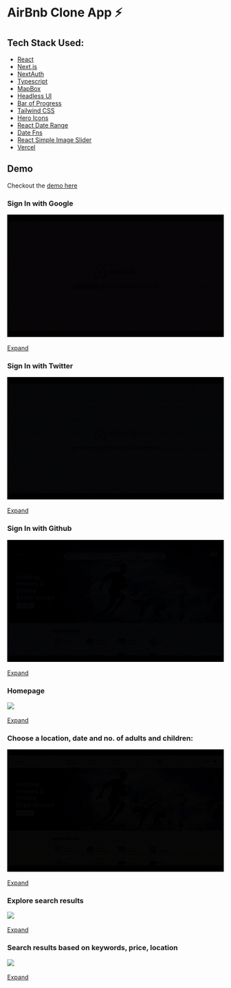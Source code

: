 # AirBnb Clone App ⚡

## Tech Stack Used:

- [React](https://reactjs.org/)
- [Next.js](https://nextjs.org/)
- [NextAuth](https://next-auth.js.org/)
- [Typescript](https://www.typescriptlang.org/)
- [MapBox](https://www.mapbox.com/)
- [Headless UI](https://headless.com/)
- [Bar of Progress](https://www.npmjs.com/package/@badrap/bar-of-progress)
- [Tailwind CSS](https://tailwindcss.com/docs/guides/nextjs)
- [Hero Icons](https://heroicons.com/)
- [React Date Range](https://www.npmjs.com/package/react-date-range)
- [Date Fns](https://date-fns.org/)
- [React Simple Image Slider](https://www.npmjs.com/package/react-simple-image-slider)
- [Vercel](https://vercel.com/)

## Demo

Checkout the [demo here](https://airbnb-clone-valyndsilva.vercel.app/)

### Sign In with Google

![](/public/gifs/1.signin-google.gif)

[Expand](/public/demos/1.signin-google.mp4)

### Sign In with Twitter

![](/public/gifs/2.signin-twitter.gif)

[Expand](/public/demos/2.signin-twitter.mp4)

### Sign In with Github

![](/public/gifs/3.signin-github.gif)

[Expand](/public/demos/3.signin-github.mp4)

### Homepage

![](/public/gifs/4.homepage-preview.gif)

[Expand](/public/demos/4.homepage-preview.mp4)

### Choose a location, date and no. of adults and children:

![](/public/gifs/5.Choose-location-date-people.gif)

[Expand](/public/demos/5.Choose-location-date-people.mp4)

### Explore search results

![](/public/gifs/6.explore-results.gif)

[Expand](/public/demos/6.explore-results.mp4)

### Search results based on keywords, price, location

![](/public/gifs/7.search-filter.gif)

[Expand](/public/demos/7.search-filter.mp4)

